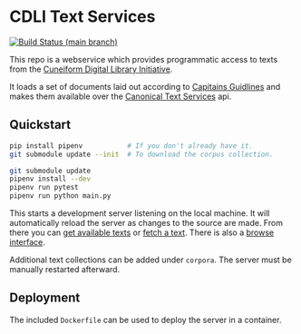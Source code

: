 # CDLI Text Services

[![Build Status (main branch)](https://travis-ci.org/cdli-gh/cdli-cts-server.svg?branch=master)](https://travis-ci.org/cdli-gh/cdli-cts-server)

This repo is a webservice which provides programmatic access to
texts from the [Cuneiform Digital Library Initiative](https://cdli.ucla.edu).

It loads a set of documents laid out according to
[Capitains Guidlines](http://capitains.org/pages/guidelines)
and makes them available over the
[Canonical Text Services](http://cite-architecture.org/cts/) api.

## Quickstart

```sh
pip install pipenv           # If you don't already have it.
git submodule update --init  # To download the corpus collection.
```

```sh
git submodule update
pipenv install --dev
pipenv run pytest
pipenv run python main.py
```

This starts a development server listening on the local machine.
It will automatically reload the server as changes to the source
are made.
From there you can
  [get available texts](http://localhost:5000/api/cts?request=GetCapabilities) or
  [fetch a text](http://localhost:5000/api/cts?request=GetPassage&urn=urn:cts:cdli:test.X001001).
There is also a [browse interface](http://localhost:5000/nemo/).

Additional text collections can be added under `corpora`.
The server must be manually restarted afterward.

## Deployment

The included `Dockerfile` can be used to deploy the server in a container.
